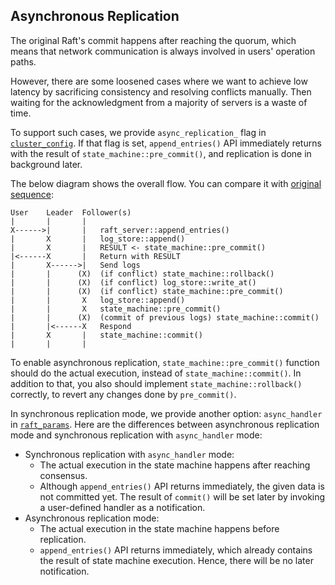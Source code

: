 Asynchronous Replication
------------------------

The original Raft's commit happens after reaching the quorum, which means that network communication is always involved in users' operation paths.

However, there are some loosened cases where we want to achieve low latency by sacrificing consistency and resolving conflicts manually. Then waiting for the acknowledgment from a majority of servers is a waste of time.

To support such cases, we provide `async_replication_` flag in [`cluster_config`](../include/libnuraft/cluster_config.hxx). If that flag is set, `append_entries()` API immediately returns with the result of `state_machine::pre_commit()`, and replication is done in background later.

The below diagram shows the overall flow. You can compare it with [original sequence](replication_flow.md):
```
User    Leader  Follower(s)
|       |       |
X------>|       |   raft_server::append_entries()
|       X       |   log_store::append()
|       X       |   RESULT <- state_machine::pre_commit()
|<------X       |   Return with RESULT
|       X------>|   Send logs
|       |      (X)  (if conflict) state_machine::rollback()
|       |      (X)  (if conflict) log_store::write_at()
|       |      (X)  (if conflict) state_machine::pre_commit()
|       |       X   log_store::append()
|       |       X   state_machine::pre_commit()
|       |      (X)  (commit of previous logs) state_machine::commit()
|       |<------X   Respond
|       X       |   state_machine::commit()
|       |       |
```

To enable asynchronous replication, `state_machine::pre_commit()` function should do the actual execution, instead of `state_machine::commit()`. In addition to that, you also should implement `state_machine::rollback()` correctly, to revert any changes done by `pre_commit()`.

In synchronous replication mode, we provide another option: `async_handler` in [`raft_params`](../include/libnuraft/raft_params.hxx). Here are the differences between asynchronous replication mode and synchronous replication with `async_handler` mode:

* Synchronous replication with `async_handler` mode:
    * The actual execution in the state machine happens after reaching consensus.
    * Although `append_entries()` API returns immediately, the given data is not committed yet. The result of `commit()` will be set later by invoking a user-defined handler as a notification.
* Asynchronous replication mode:
    * The actual execution in the state machine happens before replication.
    * `append_entries()` API returns immediately, which already contains the result of state machine execution. Hence, there will be no later notification.
